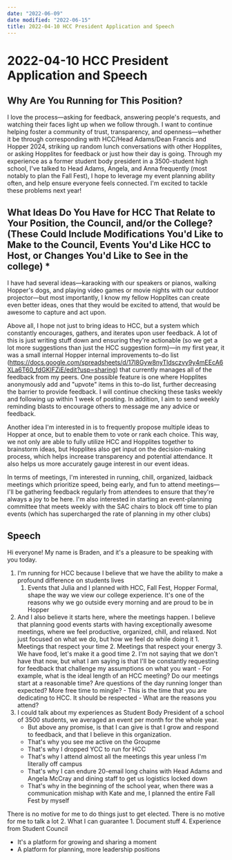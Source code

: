```yaml
---
date: "2022-06-09"
date modified: "2022-06-15"
title: 2022-04-10 HCC President Application and Speech
---
```


# 2022-04-10 HCC President Application and Speech

## Why Are You Running for This Position?
I love the process—asking for feedback, answering people's requests, and watching their faces light up when we follow through. I want to continue helping foster a community of trust, transparency, and openness—whether it be through corresponding with HCC/Head Adams/Dean Francis and Hopper 2024, striking up random lunch conversations with other Hopplites, or asking Hopplites for feedback or just how their day is going. Through my experience as a former student body president in a 3500-student high school, I've talked to Head Adams, Angela, and Anna frequently (most notably to plan the Fall Fest), I hope to leverage my event planning ability often, and help ensure everyone feels connected. I'm excited to tackle these problems next year!

## What Ideas Do You Have for HCC That Relate to Your Position, the Council, and/or the College? (These Could Include Modifications You'd Like to Make to the Council, Events You'd Like HCC to Host, or Changes You'd Like to See in the college) *
I have had several ideas—karaoking with our speakers or pianos, walking Hopper's dogs, and playing video games or movie nights with our outdoor projector—but most importantly, I know my fellow Hopplites can create even better ideas, ones that they would be excited to attend, that would be awesome to capture and act upon.

Above all, I hope not just to bring ideas to HCC, but a system which constantly encourages, gathers, and iterates upon user feedback. A lot of this is just writing stuff down and ensuring they're actionable (so we get a lot more suggestions than just the HCC suggestion form)—in my first year, it was a small internal Hopper internal improvements to-do list (<https://docs.google.com/spreadsheets/d/17l8Gyw8nyTldsczvy9y4mEEcA6XLa6T60_fdGKIFZiE/edit?usp=sharing>) that currently manages all of the feedback from my peers. One possible feature is one where Hopplites anonymously add and "upvote" items in this to-do list, further decreasing the barrier to provide feedback. I will continue checking these tasks weekly and following up within 1 week of posting. In addition, I aim to send weekly reminding blasts to encourage others to message me any advice or feedback.

Another idea I'm interested in is to frequently propose multiple ideas to Hopper at once, but to enable them to vote or rank each choice. This way, we not only are able to fully utilize HCC and Hopplites together to brainstorm ideas, but Hopplites also get input on the decision-making process, which helps increase transparency and potential attendance. It also helps us more accurately gauge interest in our event ideas.

In terms of meetings, I'm interested in running, chill, organized, laidback meetings which prioritize speed, being early, and fun to attend meetings—I'll be gathering feedback regularly from attendees to ensure that they're always a joy to be here. I'm also interested in starting an event-planning committee that meets weekly with the SAC chairs to block off time to plan events (which has supercharged the rate of planning in my other clubs)

## Speech
Hi everyone! My name is Braden, and it's a pleasure to be speaking with you today.
1. I'm running for HCC because I believe that we have the ability to make a profound difference on students lives
	1. Events that Julia and I planned with HCC, Fall Fest, Hopper Formal, shape the way we view our college experience. It's one of the reasons why we go outside every morning and are proud to be in Hopper
2. And I also believe it starts here, where the meetings happen. I believe that planning good events starts with having exceptionally awesome meetings, where we feel productive, organized, chill, and relaxed. Not just focused on what we do, but how we feel do while doing it
		1. Meetings that respect your time
		2. Meetings that respect your energy
		3. We have food, let's make it a good time
	2. I'm not saying that we don't have that now, but what I am saying is that I'll be constantly requesting for feedback that challenge my assumptions on what you want
		- For example, what is the ideal length of an HCC meeting? Do our meetings start at a reasonable time? Are questions of the day running longer than expected? More free time to mingle?
		- This is the time that you are dedicating to HCC. It should be respected
		- What are the reasons you attend?
3. I could talk about my experiences as Student Body President of a school of 3500 students, we averaged an event per month for the whole year.
	- But above any promise, is that I can give is that I grow and respond to feedback, and that I believe in this organization.
	- That's why you see me active on the Groupme
	- That's why I dropped YCC to run for HCC
	- That's why I attend almost all the meetings this year unless I'm literally off campus
	- That's why I can endure 20-email long chains with Head Adams and Angela McCray and dining staff to get us logistics locked down
	- That's why in the beginning of the school year, when there was a communication mishap with Kate and me, I planned the entire Fall Fest by myself

There is no motive for me to do things just to get elected. There is no motive for me to talk a lot
2. What I can guarantee
	1. Document stuff
	4. Experience from Student Council
- It's a platform for growing and sharing a moment
- A platform for planning, more leadership positions
